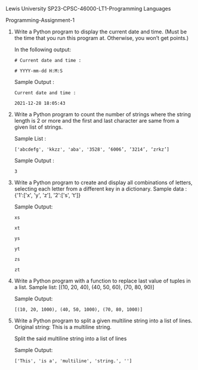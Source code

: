 Lewis University 
SP23-CPSC-46000-LT1-Programming Languages 

Programming-Assignment-1

1.	Write a Python program to display the current date and time. (Must be the time that you run this program at. Otherwise, you 	won’t get points.)
 
	In the following output:

		# Current date and time :

		# YYYY-mm-dd H:M:S

 	Sample Output :

		Current date and time :

		2021-12-28 18:05:43

2.	Write a Python program to count the number of strings where the string length is 2 or more and the first and last character 	are same from a given list of strings.
 
	Sample List :

		['abcdefg', 'kkzz', 'aba', '3528', ‘6006’, ‘3214’, ‘zrkz’]

	Sample Output :

		3

3.	Write a Python program to create and display all combinations of letters, selecting each letter from a different key in a 	dictionary.
	Sample data : {'1':['x', 'y', 'z'], '2':['s', 't']}

	Sample Output:

		xs

		xt

		ys

		yt

		zs

		zt

4.	Write a Python program with a function to replace last value of tuples in a list.
	Sample list: [(10, 20, 40), (40, 50, 60), (70, 80, 90)]

	Sample Output:

		[(10, 20, 1000), (40, 50, 1000), (70, 80, 1000)]

5.	Write a Python program to split a given multiline string into a list of lines.
	Original string:
		This
		is a
		multiline
		string.
	
	Split the said multiline string into a list of lines

	Sample Output:

		['This', 'is a', 'multiline', 'string.', '']
